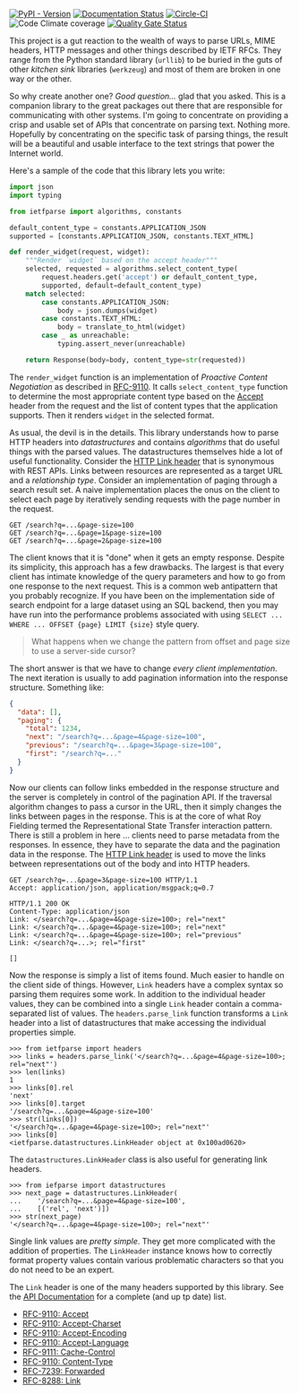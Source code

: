 [![PyPI - Version](https://img.shields.io/pypi/v/ietfparse)](https://pypi.org/project/ietfparse/)
[![Documentation Status](https://readthedocs.org/projects/ietfparse/badge/?version=latest)](https://ietfparse.readthedocs.io/en/latest/?badge=latest)
[![Circle-CI](https://circleci.com/gh/dave-shawley/ietfparse.svg?style=shield)](https://circleci.com/gh/dave-shawley/ietfparse)
![Code Climate coverage](https://img.shields.io/codeclimate/coverage/dave-shawley/ietfparse)
[![Quality Gate Status](https://sonarcloud.io/api/project_badges/measure?project=dave-shawley_ietfparse&metric=alert_status)](https://sonarcloud.io/summary/overall?id=dave-shawley_ietfparse)

This project is a gut reaction to the wealth of ways to parse URLs, MIME
headers, HTTP messages and other things described by IETF RFCs. They range
from the Python standard library (`urllib`) to be buried in the guts of other
*kitchen sink* libraries (`werkzeug`) and most of them are broken in one
way or the other.

So why create another one?  *Good question...* glad that you asked. This is
a companion library to the great packages out there that are responsible for
communicating with other systems. I'm going to concentrate on providing a
crisp and usable set of APIs that concentrate on parsing text. Nothing more.
Hopefully by concentrating on the specific task of parsing things, the result
will be a beautiful and usable interface to the text strings that power the
Internet world.

Here's a sample of the code that this library lets you write:

```python
import json
import typing

from ietfparse import algorithms, constants

default_content_type = constants.APPLICATION_JSON
supported = [constants.APPLICATION_JSON, constants.TEXT_HTML]

def render_widget(request, widget):
    """Render `widget` based on the accept header"""
    selected, requested = algorithms.select_content_type(
        request.headers.get('accept') or default_content_type,
        supported, default=default_content_type)
    match selected:
        case constants.APPLICATION_JSON:
            body = json.dumps(widget)
        case constants.TEXT_HTML:
            body = translate_to_html(widget)
        case _ as unreachable:
            typing.assert_never(unreachable)

    return Response(body=body, content_type=str(requested))
```

The `render_widget` function is an implementation of _Proactive Content Negotiation_
as described in [RFC-9110]. It calls `select_content_type` function to determine the
most appropriate content type based on the [Accept] header from the request and the
list of content types that the application supports. Then it renders `widget` in
the selected format.

As usual, the devil is in the details. This library understands how to parse HTTP
headers into _datastructures_ and contains _algorithms_ that do useful things with
the parsed values. The datastructures themselves hide a lot of useful functionality.
Consider the [HTTP Link header] that is synonymous with REST APIs. Links between
resources are represented as a target URL and a _relationship type_. Consider an
implementation of paging through a search result set. A naive implementation places
the onus on the client to select each page by iteratively sending requests with the
page number in the request.

    GET /search?q=...&page-size=100
    GET /search?q=...&page=1&page-size=100
    GET /search?q=...&page=2&page-size=100

The client knows that it is "done" when it gets an empty response. Despite its
simplicity, this approach has a few drawbacks. The largest is that every client has
intimate knowledge of the query parameters and how to go from one response to the
next request. This is a common web antipattern that you probably recognize. If you
have been on the implementation side of search endpoint for a large dataset using
an SQL backend, then you may have run into the performance problems associated with
using `SELECT ... WHERE ... OFFSET {page} LIMIT {size}` style query.

> What happens when we change the pattern from offset and page size to use a
> server-side cursor?

The short answer is that we have to change _every client implementation_. The next
iteration is usually to add pagination information into the response structure.
Something like:

```json
{
  "data": [],
  "paging": {
    "total": 1234,
    "next": "/search?q=...&page=4&page-size=100",
    "previous": "/search?q=...&page=3&page-size=100",
    "first": "/search?q=..."
  }
}
```

Now our clients can follow links embedded in the response structure and the server
is completely in control of the pagination API. If the traversal algorithm changes
to pass a cursor in the URL, then it simply changes the links between pages in the
response. This is at the core of what Roy Fielding termed the Representational State
Transfer interaction pattern. There is still a problem in here ... clients need to
parse metadata from the responses. In essence, they have to separate the data and
the pagination data in the response. The [HTTP Link header] is used to move the
links between representations out of the body and into HTTP headers.

```
GET /search?q=...&page=3&page-size=100 HTTP/1.1
Accept: application/json, application/msgpack;q=0.7

HTTP/1.1 200 OK
Content-Type: application/json
Link: </search?q=...&page=4&page-size=100>; rel="next"
Link: </search?q=...&page=4&page-size=100>; rel="next"
Link: </search?q=...&page=4&page-size=100>; rel="previous"
Link: </search?q=...>; rel="first"

[]
```

Now the response is simply a list of items found. Much easier to handle on the
client side of things. However, `Link` headers have a complex syntax so parsing
them requires some work. In addition to the individual header values, they can
be combined into a single `Link` header contain a comma-separated list of values.
The `headers.parse_link` function transforms a `Link` header into a list of
datastructures that make accessing the individual properties simple.

```pycon
>>> from ietfparse import headers
>>> links = headers.parse_link('</search?q=...&page=4&page-size=100>; rel="next"')
>>> len(links)
1
>>> links[0].rel
'next'
>>> links[0].target
'/search?q=...&page=4&page-size=100'
>>> str(links[0])
'</search?q=...&page=4&page-size=100>; rel="next"'
>>> links[0]
<ietfparse.datastructures.LinkHeader object at 0x100ad0620>
```

The `datastructures.LinkHeader` class is also useful for generating link
headers.

```pycon
>>> from iefparse import datastructures
>>> next_page = datastructures.LinkHeader(
...    '/search?q=...&page=4&page-size=100',
...    [('rel', 'next')])
>>> str(next_page)
'</search?q=...&page=4&page-size=100>; rel="next"'
```

Single link values are _pretty simple_. They get more complicated with the
addition of properties. The `LinkHeader` instance knows how to correctly
format property values contain various problematic characters so that you
do not need to be an expert.

The `Link` header is one of the many headers supported by this library. See
the [API Documentation] for a complete (and up tp date) list.

*  [RFC-9110: Accept](https://www.rfc-editor.org/rfc/rfc9110#field.accept)
*  [RFC-9110: Accept-Charset](https://www.rfc-editor.org/rfc/rfc9110#field.accept-charset)
*  [RFC-9110: Accept-Encoding](https://www.rfc-editor.org/rfc/rfc9110#field.accept-encoding)
*  [RFC-9110: Accept-Language](https://www.rfc-editor.org/rfc/rfc9110#field.accept-language)
*  [RFC-9111: Cache-Control](https://www.rfc-editor.org/rfc/rfc9111#field.cache-control)
*  [RFC-9110: Content-Type](https://www.rfc-editor.org/rfc/rfc9110#field.content-type)
*  [RFC-7239: Forwarded](https://www.rfc-editor.org/rfc/rfc7239)
*  [RFC-8288: Link](https://www.rfc-editor.org/rfc/rfc8288)


[API Documentation]: https://ietfparse.readthedocs.io/en/latest/?badge=latest
[Accept]: https://www.rfc-editor.org/rfc/rfc9110#field.accept
[HTTP Link header]: https://www.rfc-editor.org/rfc/rfc8288
[RFC-9110]: https://www.rfc-editor.org/rfc/rfc9110#name-proactive-negotiation

